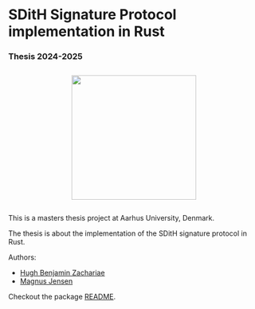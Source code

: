 # SDitH Signature Protocol implementation in Rust

### Thesis 2024-2025



<div style="display: flex; justify-content: center; margin: 2em;"><img src="https://github.com/user-attachments/assets/cb47e7e6-cfed-41d2-99a5-5db7e9fc67a4" width="250"></div>

This is a masters thesis project at Aarhus University, Denmark.

The thesis is about the implementation of the SDitH signature protocol in Rust. 

Authors:
-  [Hugh Benjamin Zachariae](https://github.com/arcuo)
-  [Magnus Jensen](https://github.com/Mactherobot)

Checkout the package [README](sdith/README.md).
